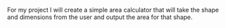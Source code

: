For my project I will create a simple area calculator that will take the shape and dimensions from the user and output the area for that shape.
